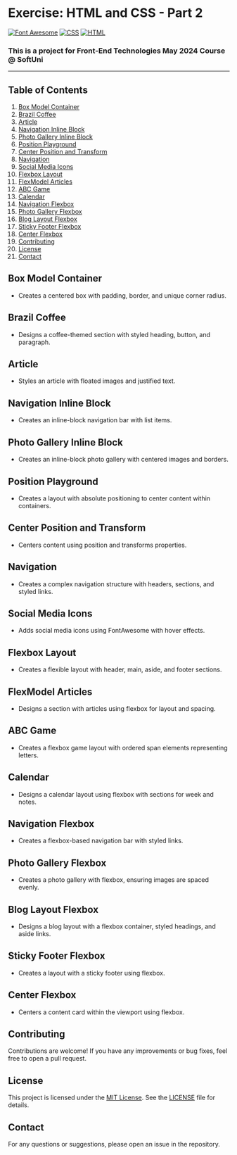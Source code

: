 # Exercise: HTML and CSS - Part 2

[![Font Awesome](https://img.shields.io/badge/Font%20Awesome-005C7F.svg)](https://fontawesome.com/)
[![CSS](https://img.shields.io/badge/Made%20with-CSS-1572B6.svg)](https://developer.mozilla.org/en-US/docs/Web/CSS)
[![HTML](https://img.shields.io/badge/Made%20with-HTML-E34F26.svg)](https://developer.mozilla.org/en-US/docs/Web/HTML)
### This is a project for Front-End Technologies May 2024 Course @ SoftUni
---
## Table of Contents
1. [Box Model Container](#box-model-container)
2. [Brazil Coffee](#brazil-coffee)
3. [Article](#article)
4. [Navigation Inline Block](#navigation-inline-block)
5. [Photo Gallery Inline Block](#photo-gallery-inline-block)
6. [Position Playground](#position-playground)
7. [Center Position and Transform](#center-position-and-transform)
8. [Navigation](#navigation)
9. [Social Media Icons](#social-media-icons)
10. [Flexbox Layout](#flexbox-layout)
11. [FlexModel Articles](#flexmodel-articles)
12. [ABC Game](#abc-game)
13. [Calendar](#calendar)
14. [Navigation Flexbox](#navigation-flexbox)
15. [Photo Gallery Flexbox](#photo-gallery-flexbox)
16. [Blog Layout Flexbox](#blog-layout-flexbox)
17. [Sticky Footer Flexbox](#sticky-footer-flexbox)
18. [Center Flexbox](#center-flexbox)
19. [Contributing](#Contributing)
20. [License](#License)
21. [Contact](#Contact)

## Box Model Container
- Creates a centered box with padding, border, and unique corner radius.

## Brazil Coffee
- Designs a coffee-themed section with styled heading, button, and paragraph.

## Article
- Styles an article with floated images and justified text. 

## Navigation Inline Block
- Creates an inline-block navigation bar with list items.

## Photo Gallery Inline Block
- Creates an inline-block photo gallery with centered images and borders.

## Position Playground
- Creates a layout with absolute positioning to center content within containers.

## Center Position and Transform
- Centers content using position and transforms properties.

## Navigation
- Creates a complex navigation structure with headers, sections, and styled links.

## Social Media Icons
- Adds social media icons using FontAwesome with hover effects.

## Flexbox Layout
- Creates a flexible layout with header, main, aside, and footer sections.

## FlexModel Articles
- Designs a section with articles using flexbox for layout and spacing.

## ABC Game
- Creates a flexbox game layout with ordered span elements representing letters.

## Calendar
- Designs a calendar layout using flexbox with sections for week and notes.

## Navigation Flexbox
- Creates a flexbox-based navigation bar with styled links.

## Photo Gallery Flexbox
- Creates a photo gallery with flexbox, ensuring images are spaced evenly.

## Blog Layout Flexbox
- Designs a blog layout with a flexbox container, styled headings, and aside links.

## Sticky Footer Flexbox
- Creates a layout with a sticky footer using flexbox.

## Center Flexbox
- Centers a content card within the viewport using flexbox.

## Contributing
Contributions are welcome! If you have any improvements or bug fixes, feel free to open a pull request.

## License
This project is licensed under the [MIT License](LICENSE). See the [LICENSE](LICENSE) file for details.

## Contact
For any questions or suggestions, please open an issue in the repository.
